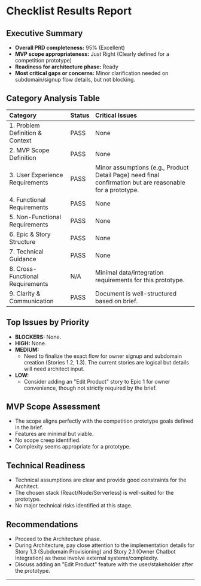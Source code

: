 # Checklist Results Report

## Executive Summary
* **Overall PRD completeness:** 95% (Excellent)
* **MVP scope appropriateness:** Just Right (Clearly defined for a competition prototype)
* **Readiness for architecture phase:** Ready
* **Most critical gaps or concerns:** Minor clarification needed on subdomain/signup flow details, but not blocking.

## Category Analysis Table
| Category                         | Status    | Critical Issues                                                                                             |
| :------------------------------- | :-------- | :---------------------------------------------------------------------------------------------------------- |
| 1. Problem Definition & Context  | PASS      | None                                                                                                        |
| 2. MVP Scope Definition          | PASS      | None                                                                                                        |
| 3. User Experience Requirements  | PASS      | Minor assumptions (e.g., Product Detail Page) need final confirmation but are reasonable for a prototype. |
| 4. Functional Requirements       | PASS      | None                                                                                                        |
| 5. Non-Functional Requirements   | PASS      | None                                                                                                        |
| 6. Epic & Story Structure        | PASS      | None                                                                                                        |
| 7. Technical Guidance            | PASS      | None                                                                                                        |
| 8. Cross-Functional Requirements | N/A       | Minimal data/integration requirements for this prototype.                                                     |
| 9. Clarity & Communication       | PASS      | Document is well-structured based on brief.                                                                 |

## Top Issues by Priority
* **BLOCKERS:** None.
* **HIGH:** None.
* **MEDIUM:**
    * Need to finalize the exact flow for owner signup and subdomain creation (Stories 1.2, 1.3). The current stories are logical but details will need architect input.
* **LOW:**
    * Consider adding an "Edit Product" story to Epic 1 for owner convenience, though not strictly required by the brief.

## MVP Scope Assessment
* The scope aligns perfectly with the competition prototype goals defined in the brief.
* Features are minimal but viable.
* No scope creep identified.
* Complexity seems appropriate for a prototype.

## Technical Readiness
* Technical assumptions are clear and provide good constraints for the Architect.
* The chosen stack (React/Node/Serverless) is well-suited for the prototype.
* No major technical risks identified at this stage.

## Recommendations
* Proceed to the Architecture phase.
* During Architecture, pay close attention to the implementation details for Story 1.3 (Subdomain Provisioning) and Story 2.1 (Owner Chatbot Integration) as these involve external systems/complexity.
* Discuss adding an "Edit Product" feature with the user/stakeholder after the prototype.

---
